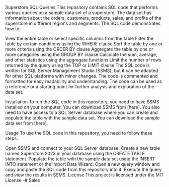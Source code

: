 Superstore SQL Queries
This repository contains SQL code that performs various queries on a sample data set of a superstore. The data set has information about the orders, customers, products, sales, and profits of the superstore in different regions and segments. The SQL code demonstrates how to:

View the entire table or select specific columns from the table
Filter the table by certain conditions using the WHERE clause
Sort the table by one or more criteria using the ORDER BY clause
Aggregate the table by one or more categories using the GROUP BY clause
Calculate the sum, average, and other statistics using the aggregate functions
Limit the number of rows returned by the query using the TOP or LIMIT clause
The SQL code is written for SQL Server Management Studio (SSMS), but it can be adapted for other SQL platforms with minor changes. The code is commented and formatted for easy readability and understanding. The code can be used as a reference or a starting point for further analysis and exploration of the data set.

Installation
To run the SQL code in this repository, you need to have SSMS installed on your computer. You can download SSMS from [here]. You also need to have access to a SQL Server database where you can create and populate the table with the sample data set. You can download the sample data set from [here].

Usage
To use the SQL code in this repository, you need to follow these steps:

Open SSMS and connect to your SQL Server database.
Create a new table named Superstore 2023 in your database using the CREATE TABLE statement.
Populate the table with the sample data set using the INSERT INTO statement or the Import Data Wizard.
Open a new query window and copy and paste the SQL code from this repository into it.
Execute the query and view the results in SSMS.
License
This project is licensed under the MIT License -# Sales
